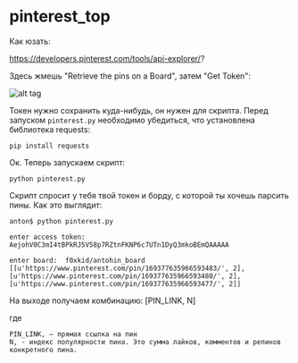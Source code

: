 # pinterest_top

Как юзать: 

https://developers.pinterest.com/tools/api-explorer/?

Здесь жмешь "Retrieve the pins on a Board", затем "Get Token": 

![alt tag](https://pp.vk.me/c639319/v639319490/7394/svWmq21aFI0.jpg) 


Токен нужно сохранить куда-нибудь, он нужен для скрипта. 
Перед запуском `pinterest.py` необходимо убедиться, что установлена библиотека requests:

`pip install requests`

Ок. Теперь запускаем скрипт:

`python pinterest.py`

Скрипт спросит у тебя твой токен и борду, с которой ты хочешь парсить пины. Как это выглядит:

```
anton$ python pinterest.py

enter access token:  AejohV0C3mI4tBPkRJ5V58p7RZtnFKNP6c7UTn1DyQ3mkoBEmQAAAAA

enter board:  f0xkid/antohin_board
[[u'https://www.pinterest.com/pin/169377635966593483/', 2], [u'https://www.pinterest.com/pin/169377635966593480/', 2], [u'https://www.pinterest.com/pin/169377635966593477/', 2]]
```

На выходе получаем комбинацию:
[PIN_LINK, N]

где 
```
PIN_LINK, – прямая ссылка на пин
N, - индекс популярности пина. Это сумма лайков, комментов и репинов конкретного пина. 
```

